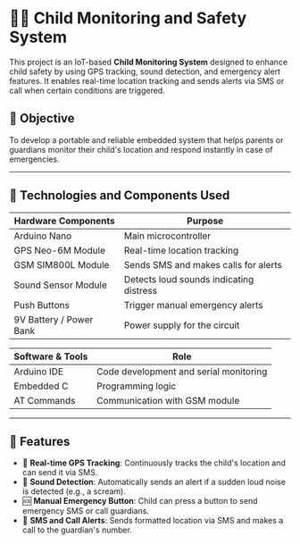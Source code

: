 # 🧒📍 Child Monitoring and Safety System

This project is an IoT-based **Child Monitoring System** designed to enhance child safety by using GPS tracking, sound detection, and emergency alert features. It enables real-time location tracking and sends alerts via SMS or call when certain conditions are triggered.

## 🎯 Objective

To develop a portable and reliable embedded system that helps parents or guardians monitor their child's location and respond instantly in case of emergencies.

---

## 🔧 Technologies and Components Used

| Hardware Components            | Purpose                                      |
|-------------------------------|----------------------------------------------|
| Arduino Nano                  | Main microcontroller                         |
| GPS Neo-6M Module             | Real-time location tracking                  |
| GSM SIM800L Module            | Sends SMS and makes calls for alerts         |
| Sound Sensor Module           | Detects loud sounds indicating distress      |
| Push Buttons                  | Trigger manual emergency alerts              |
| 9V Battery / Power Bank       | Power supply for the circuit                 |

| Software & Tools              | Role                                         |
|------------------------------|----------------------------------------------|
| Arduino IDE                  | Code development and serial monitoring       |
| Embedded C                   | Programming logic                            |
| AT Commands                  | Communication with GSM module                |

---

## 🧠 Features

- 📍 **Real-time GPS Tracking**: Continuously tracks the child's location and can send it via SMS.
- 📢 **Sound Detection**: Automatically sends an alert if a sudden loud noise is detected (e.g., a scream).
- 🆘 **Manual Emergency Button**: Child can press a button to send emergency SMS or call guardians.
- 📲 **SMS and Call Alerts**: Sends formatted location via SMS and makes a call to the guardian's number.

